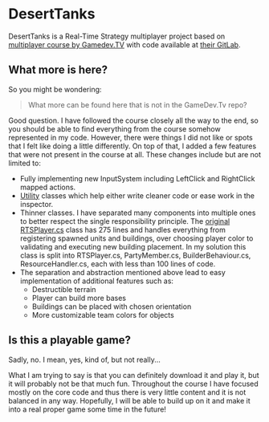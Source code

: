 # DesertTanks
 DesertTanks is a Real-Time Strategy multiplayer project based on
 [multiplayer course by Gamedev.TV](https://www.gamedev.tv/p/unity-multiplayer) 
 with code available at 
 [their GitLab](https://gitlab.com/GameDevTV/UnityMultiplayer/RealTimeStrategy).

## What more is here?
So you might be wondering:
>What more can be found here that is not in the GameDev.Tv repo? 

Good question. I have followed the course closely all the way to the end, so you 
should be able to find everything from the course somehow represented in my code.
However, there were things I did not like or spots that I felt like doing a little
differently. On top of that, I added a few features that were not present in the 
course at all. These changes include but are not limited to:

  * Fully implementing new InputSystem including LeftClick and RightClick mapped actions.
  * [Utility](https://github.com/Stopa42/DesertTanks/tree/main/DesertTanks_Unity/Assets/Scripts/Utility)
    classes which help either write cleaner code or ease work in the inspector.
  * Thinner classes. I have separated many components into multiple ones to better respect the single responsibility principle. 
    The [original RTSPlayer.cs](https://gitlab.com/GameDevTV/UnityMultiplayer/RealTimeStrategy/-/blob/master/Assets/Scripts/Networking/RTSPlayer.cs) 
    class has 275 lines and handles everything from registering spawned units and buildings, over choosing player color to validating and executing new building placement. 
    In my solution this class is split into RTSPlayer.cs, PartyMember.cs, BuilderBehaviour.cs, ResourceHandler.cs, each with less than 100 lines of code.
  * The separation and abstraction mentioned above lead to easy implementation of additional features such as:
    * Destructible terrain
    * Player can build more bases
    * Buildings can be placed with chosen orientation
    * More customizable team colors for objects
    
## Is this a playable game?
Sadly, no. I mean, yes, kind of, but not really...

What I am trying to say is that you can definitely download it and play it, but it will probably not be that much fun. 
Throughout the course I have focused mostly on the core code and thus there is very little content and it is not balanced in any way.
Hopefully, I will be able to build up on it and make it into a real proper game some time in the future!
